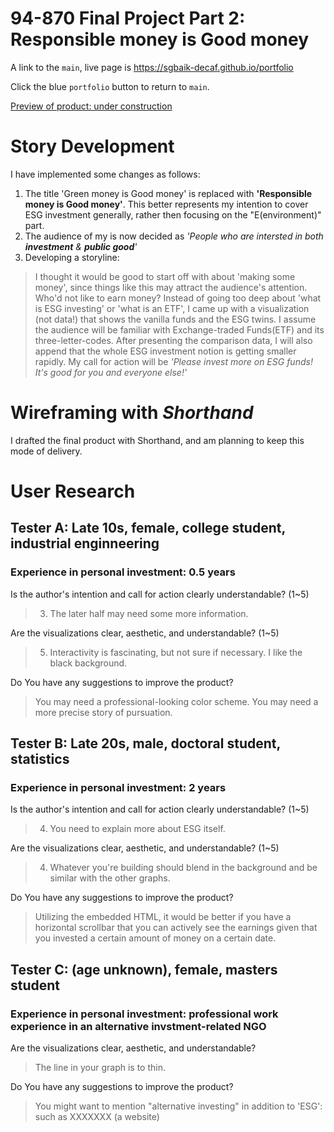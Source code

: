 
# 94-870 Final Project Part 2: Responsible money is Good money

A link to the `main`, live page is https://sgbaik-decaf.github.io/portfolio

Click the blue `portfolio` button to return to `main`.

[Preview of product: under construction](https://preview.shorthand.com/YXK4ErDeZcNAvMl0)

# Story Development

I have implemented some changes as follows:

1. The title 'Green money is Good money' is replaced with **'Responsible money is Good money'**. This better represents my intention to cover ESG investment generally, rather then focusing on the "E(environment)" part.
2. The audience of my is now decided as *'People who are intersted in both **investment** & **public good**'*
3. Developing a storyline:

> I thought it would be good to start off with about 'making some money', since things like this may attract the audience's attention. Who'd not like to earn money?
> Instead of going too deep about 'what is ESG investing' or 'what is an ETF', I came up with a visualization (not data!) that shows the vanilla funds and the ESG twins.
> I assume the audience will be familiar with Exchange-traded Funds(ETF) and its three-letter-codes.
> After presenting the comparison data, I will also append that the whole ESG investment notion is getting smaller rapidly.
> My call for action will be *'Please invest more on ESG funds! It's good for you and everyone else!'*

# Wireframing with *Shorthand*

I drafted the final product with Shorthand, and am planning to keep this mode of delivery.

# User Research

## Tester A: Late 10s, female, college student, industrial enginneering
### Experience in personal investment: 0.5 years

Is the author's intention and call for action clearly understandable? (1~5)
> 3. The later half may need some more information.

Are the visualizations clear, aesthetic, and understandable? (1~5)
> 5. Interactivity is fascinating, but not sure if necessary. I like the black background.

Do You have any suggestions to improve the product?
> You may need a professional-looking color scheme.
> You may need a more precise story of pursuation.

## Tester B: Late 20s, male, doctoral student, statistics
### Experience in personal investment: 2 years

Is the author's intention and call for action clearly understandable? (1~5)
> 4. You need to explain more about ESG itself.

Are the visualizations clear, aesthetic, and understandable? (1~5)
> 4. Whatever you're building should blend in the background and be similar with the other graphs.

Do You have any suggestions to improve the product?
> Utilizing the embedded HTML, it would be better if you have a horizontal scrollbar that you can actively see the earnings given that you invested a certain amount of money on a certain date.

## Tester C: (age unknown), female, masters student
### Experience in personal investment: professional work experience in an alternative invstment-related NGO

Are the visualizations clear, aesthetic, and understandable?
> The line in your graph is to thin.

Do You have any suggestions to improve the product?
> You might want to mention "alternative investing" in addition to 'ESG': such as XXXXXXX (a website)
